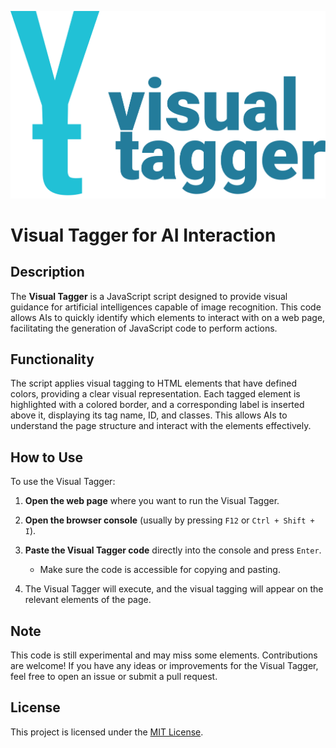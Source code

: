 ![Visual Tagger Logo](https://github.com/calmstate/VisualTagger/blob/main/logo.svg)

# Visual Tagger for AI Interaction

## Description

The **Visual Tagger** is a JavaScript script designed to provide visual guidance for artificial intelligences capable of image recognition. This code allows AIs to quickly identify which elements to interact with on a web page, facilitating the generation of JavaScript code to perform actions.

## Functionality

The script applies visual tagging to HTML elements that have defined colors, providing a clear visual representation. Each tagged element is highlighted with a colored border, and a corresponding label is inserted above it, displaying its tag name, ID, and classes. This allows AIs to understand the page structure and interact with the elements effectively.

## How to Use

To use the Visual Tagger:

1. **Open the web page** where you want to run the Visual Tagger.
2. **Open the browser console** (usually by pressing `F12` or `Ctrl + Shift + I`).
3. **Paste the Visual Tagger code** directly into the console and press `Enter`.

   - Make sure the code is accessible for copying and pasting.

4. The Visual Tagger will execute, and the visual tagging will appear on the relevant elements of the page.

## Note

This code is still experimental and may miss some elements. Contributions are welcome! If you have any ideas or improvements for the Visual Tagger, feel free to open an issue or submit a pull request.

## License

This project is licensed under the [MIT License](LICENSE).
